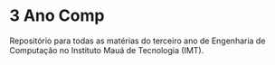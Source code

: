# 3 Ano Comp

 Repositório para todas as matérias do terceiro ano de Engenharia de Computação no Instituto Mauá de Tecnologia (IMT).
